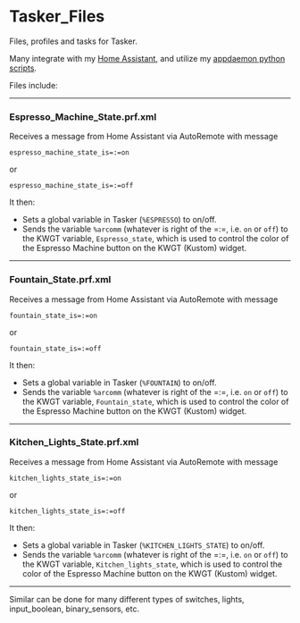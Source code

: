 # Tasker_Files
Files, profiles and tasks for Tasker.

Many integrate with my [Home Assistant](https://github.com/Aephir/Home_Assistant), and utilize my [appdaemon python scripts](https://github.com/Aephir/Home_Assistant-Accessory-files/tree/master/appdaemon_scripts).

Files include:
___
### Espresso_Machine_State.prf.xml

Receives a message from Home Assistant via AutoRemote with message 
```
espresso_machine_state_is=:=on
```
or
```
espresso_machine_state_is=:=off
```
It then:
* Sets a global variable in Tasker (`%ESPRESSO`) to on/off.
* Sends the variable `%arcomm` (whatever is right of the =:=, i.e. `on` or `off`) to the KWGT variable, `Espresso_state`, which is used to control the color of the Espresso Machine button on the KWGT (Kustom) widget.
___
### Fountain_State.prf.xml

Receives a message from Home Assistant via AutoRemote with message 
```
fountain_state_is=:=on
```
or
```
fountain_state_is=:=off
```
It then:
* Sets a global variable in Tasker (`%FOUNTAIN`) to on/off.
* Sends the variable `%arcomm` (whatever is right of the =:=, i.e. `on` or `off`) to the KWGT variable, `Fountain_state`, which is used to control the color of the Espresso Machine button on the KWGT (Kustom) widget.
___
### Kitchen_Lights_State.prf.xml

Receives a message from Home Assistant via AutoRemote with message 
```
kitchen_lights_state_is=:=on
```
or
```
kitchen_lights_state_is=:=off
```
It then:
* Sets a global variable in Tasker (`%KITCHEN_LIGHTS_STATE`) to on/off.
* Sends the variable `%arcomm` (whatever is right of the =:=, i.e. `on` or `off`) to the KWGT variable, `Kitchen_lights_state`, which is used to control the color of the Espresso Machine button on the KWGT (Kustom) widget.
___

Similar can be done for many different types of switches, lights, input_boolean, binary_sensors, etc.

